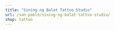 ```yaml
---
title: "Sining ng Balat Tattoo Studio"
url: /san-pablo/sining-ng-balat-tattoo-studio/
shop: tattoo
---
```


